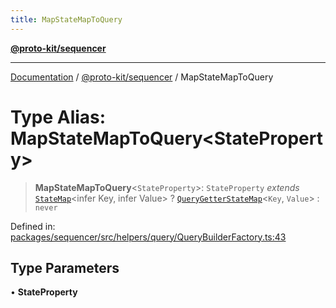 ```yaml
---
title: MapStateMapToQuery
---
```


[**@proto-kit/sequencer**](../README.md)

***

[Documentation](../../../README.md) / [@proto-kit/sequencer](../README.md) / MapStateMapToQuery

# Type Alias: MapStateMapToQuery\<StateProperty\>

> **MapStateMapToQuery**\<`StateProperty`\>: `StateProperty` *extends* [`StateMap`](../../protocol/classes/StateMap.md)\<infer Key, infer Value\> ? [`QueryGetterStateMap`](../interfaces/QueryGetterStateMap.md)\<`Key`, `Value`\> : `never`

Defined in: [packages/sequencer/src/helpers/query/QueryBuilderFactory.ts:43](https://github.com/proto-kit/framework/blob/28efa802e3737fc3b77339148b307ef7246f3ef1/packages/sequencer/src/helpers/query/QueryBuilderFactory.ts#L43)

## Type Parameters

• **StateProperty**
